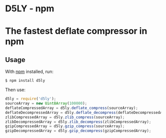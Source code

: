 # D5LY - npm
# The fastest deflate compressor in npm

## Usage 

With [npm](https://npmjs.org/) installed, run:

    $ npm install d5ly

Then use:

```javascript
d5ly = require('d5ly');
sourceArray = new Uint8Array(100000);
deflateCompressedArray = d5ly.deflate_compress(sourceArray);
deflateDecompressedArray = d5ly.deflate_decompress(deflateDecompressedArray);
zlibCompressedArray = d5ly.zlib_compress(sourceArray);
zlibDecompressedArray = d5ly.zlib_decompress(zlibCompressedArray);
gzipCompressedArray = d5ly.gzip_compress(sourceArray);
gzipDecompressedArray = d5ly.gzip_decompress(gzipCompressedArray);
```

